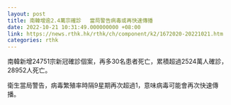 ```yaml
---
layout: post
title: 南韓增逾2.4萬宗確診　 當局警告病毒或再快速傳播
date: 2022-10-21 10:31:49.000000000 +08:00
link: https://news.rthk.hk/rthk/ch/component/k2/1672020-20221021.htm
categories: rthk
---
```


南韓新增24751宗新冠確診個案，再多30名患者死亡，累積超過2524萬人確診，28952人死亡。

衛生當局警告，病毒繁殖率時隔9星期再次超過1，意味病毒可能會再次快速傳播。
